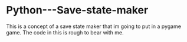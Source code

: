 # Python---Save-state-maker
This is a concept of a save state maker that im going to put in a pygame game. The code in this is rough to bear with me.
